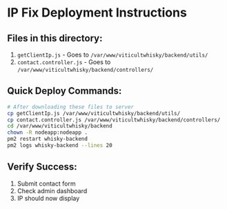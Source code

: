 # IP Fix Deployment Instructions

## Files in this directory:
1. `getClientIp.js` - Goes to `/var/www/viticultwhisky/backend/utils/`
2. `contact.controller.js` - Goes to `/var/www/viticultwhisky/backend/controllers/`

## Quick Deploy Commands:
```bash
# After downloading these files to server
cp getClientIp.js /var/www/viticultwhisky/backend/utils/
cp contact.controller.js /var/www/viticultwhisky/backend/controllers/
cd /var/www/viticultwhisky/backend
chown -R nodeapp:nodeapp .
pm2 restart whisky-backend
pm2 logs whisky-backend --lines 20
```

## Verify Success:
1. Submit contact form
2. Check admin dashboard
3. IP should now display